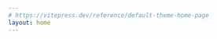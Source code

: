```yaml
---
# https://vitepress.dev/reference/default-theme-home-page
layout: home
---
```


<script setup>
import MyHomeLayout from '../../.vitepress/theme/MyHomeLayout.vue';
import { homeData } from '../../.vitepress/locale/en';
</script>

<MyHomeLayout :data="homeData"></MyHomeLayout>
